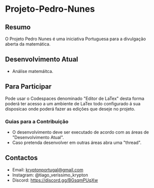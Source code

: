 # Projeto-Pedro-Nunes
## Resumo
O Projeto Pedro Nunes é uma iniciativa Portuguesa para a divulgação aberta da matemática.
## Desenvolvimento Atual
- Análise matemáitca.
## Para Participar
Pode usar o Codespaces denominado "Editor de LaTex" desta forma poderá ter acesso a um ambiente de LaTex todo configurado á sua disposicao onde poderá fazer as edições que deseje no projeto.
### Guias para a Contribuição
- O desenvolvimento deve ser executado de acordo com as áreas de "Desenvolvimento Atual".
- Caso pretenda desenvolver em outras áreas abra uma "thread".
## Contactos
- Email: kryptonportugal@gmail.com
- Instagram: @tiago_verissimo_krypton
- Discord: https://discord.gg/BGsqmPUqXw
